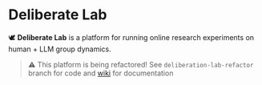 # Deliberate Lab

🕊️ **Deliberate Lab** is a platform for running online research experiments
on human + LLM group dynamics.

> ⚠️ This platform is being refactored! See `deliberation-lab-refactor` branch for code
> and [wiki](github.com/PAIR-code/deliberate-lab/wiki) for documentation
